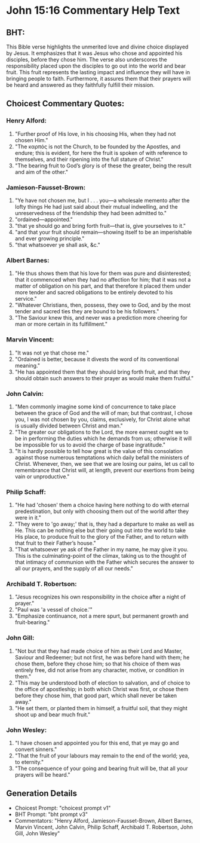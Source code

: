 # John 15:16 Commentary Help Text

## BHT:
This Bible verse highlights the unmerited love and divine choice displayed by Jesus. It emphasizes that it was Jesus who chose and appointed his disciples, before they chose him. The verse also underscores the responsibility placed upon the disciples to go out into the world and bear fruit. This fruit represents the lasting impact and influence they will have in bringing people to faith. Furthermore, it assures them that their prayers will be heard and answered as they faithfully fulfill their mission.

## Choicest Commentary Quotes:
### Henry Alford:
1. "Further proof of His love, in his choosing His, when they had not chosen Him."
2. "The καρπός is not the Church, to be founded by the Apostles, and endure; this is evident, for here the fruit is spoken of with reference to themselves, and their ripening into the full stature of Christ."
3. "The bearing fruit to God’s glory is of these the greater, being the result and aim of the other."

### Jamieson-Fausset-Brown:
1. "Ye have not chosen me, but I . . . you—a wholesale memento after the lofty things He had just said about their mutual indwelling, and the unreservedness of the friendship they had been admitted to."
2. "ordained—appointed."
3. "that ye should go and bring forth fruit—that is, give yourselves to it."
4. "and that your fruit should remain—showing itself to be an imperishable and ever growing principle."
5. "that whatsoever ye shall ask, &c."

### Albert Barnes:
1. "He thus shows them that his love for them was pure and disinterested; that it commenced when they had no affection for him; that it was not a matter of obligation on his part, and that therefore it placed them under more tender and sacred obligations to be entirely devoted to his service."
2. "Whatever Christians, then, possess, they owe to God, and by the most tender and sacred ties they are bound to be his followers."
3. "The Saviour knew this, and never was a prediction more cheering for man or more certain in its fulfillment."

### Marvin Vincent:
1. "It was not ye that chose me."
2. "Ordained is better, because it divests the word of its conventional meaning."
3. "He has appointed them that they should bring forth fruit, and that they should obtain such answers to their prayer as would make them fruitful."

### John Calvin:
1. "Men commonly imagine some kind of concurrence to take place between the grace of God and the will of man; but that contrast, I chose you, I was not chosen by you, claims, exclusively, for Christ alone what is usually divided between Christ and man."
2. "The greater our obligations to the Lord, the more earnest ought we to be in performing the duties which he demands from us; otherwise it will be impossible for us to avoid the charge of base ingratitude."
3. "It is hardly possible to tell how great is the value of this consolation against those numerous temptations which daily befall the ministers of Christ. Whenever, then, we see that we are losing our pains, let us call to remembrance that Christ will, at length, prevent our exertions from being vain or unproductive."

### Philip Schaff:
1. "He had 'chosen' them a choice having here nothing to do with eternal predestination, but only with choosing them out of the world after they were in it."
2. "They were to 'go away;' that is, they had a departure to make as well as He. This can be nothing else but their going out into the world to take His place, to produce fruit to the glory of the Father, and to return with that fruit to their Father’s house."
3. "That whatsoever ye ask of the Father in my name, he may give it you. This is the culminating-point of the climax, taking us to the thought of that intimacy of communion with the Father which secures the answer to all our prayers, and the supply of all our needs."

### Archibald T. Robertson:
1. "Jesus recognizes his own responsibility in the choice after a night of prayer."
2. "Paul was 'a vessel of choice.'"
3. "Emphasize continuance, not a mere spurt, but permanent growth and fruit-bearing."

### John Gill:
1. "Not but that they had made choice of him as their Lord and Master, Saviour and Redeemer; but not first, he was before hand with them; he chose them, before they chose him; so that his choice of them was entirely free, did not arise from any character, motive, or condition in them."
2. "This may be understood both of election to salvation, and of choice to the office of apostleship; in both which Christ was first, or chose them before they chose him, that good part, which shall never be taken away."
3. "He set them, or planted them in himself, a fruitful soil, that they might shoot up and bear much fruit."

### John Wesley:
1. "I have chosen and appointed you for this end, that ye may go and convert sinners."
2. "That the fruit of your labours may remain to the end of the world; yea, to eternity."
3. "The consequence of your going and bearing fruit will be, that all your prayers will be heard."


## Generation Details
- Choicest Prompt: "choicest prompt v1"
- BHT Prompt: "bht prompt v3"
- Commentators: "Henry Alford, Jamieson-Fausset-Brown, Albert Barnes, Marvin Vincent, John Calvin, Philip Schaff, Archibald T. Robertson, John Gill, John Wesley"
